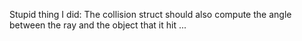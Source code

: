 Stupid thing I did:
	The collision struct should also compute the angle
	between the ray and the object that it hit ...